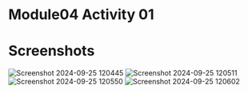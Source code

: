 # Module04 Activity 01

# Screenshots
![Screenshot 2024-09-25 120445](https://github.com/user-attachments/assets/be2fe723-a9ab-4e24-9b1c-2171b4d7d5e4)
![Screenshot 2024-09-25 120511](https://github.com/user-attachments/assets/9a5b7763-9b00-4d49-8517-ec2e80c78325)
![Screenshot 2024-09-25 120550](https://github.com/user-attachments/assets/c0384d2a-a471-4447-9933-7935b1de69fa)
![Screenshot 2024-09-25 120602](https://github.com/user-attachments/assets/71e17bc1-997b-4b9f-90c5-09514d8d6be7)
